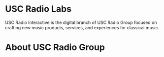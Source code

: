 # USC Radio Labs

USC Radio Interactive is the digital branch of USC Radio Group focused on crafting new music products, services, and experiences for classical music.


# About USC Radio Group

